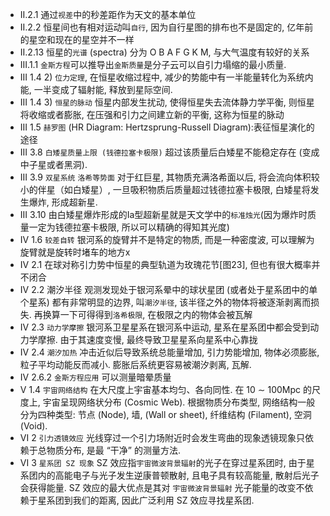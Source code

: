 - II.2.1 通过`视差`中的秒差距作为天文的基本单位
- II.2.2 恒星间也有相对运动叫`自行`, 因为自行星图的排布也不是固定的, 亿年前的星空和现在的星空并不一样
- II.2.13 恒星的`光谱` (spectra) 分为 O B A F G K M, 与大气温度有较好的关系
- III.1.1 `金斯方程`可以推导出`金斯质量`是分子云可以自引力塌缩的最小质量. 
- III 1.4 2) `位力定理`, 在恒星收缩过程中, 减少的势能中有一半能量转化为系统内能, 一半变成了辐射能, 释放到星际空间. 
- III 1.4 3) `恒星的脉动` 恒星内部发生扰动, 使得恒星失去流体静力学平衡, 则恒星将收缩或者膨胀, 在压强和引力之间建立新的平衡, 这称为恒星的脉动
- III 1.5 `赫罗图` (HR Diagram: Hertzsprung-Russell Diagram):表征恒星演化的途径
- III 3.8 `白矮星质量上限 (钱德拉塞卡极限)` 超过该质量后白矮星不能稳定存在 (变成中子星或者黑洞).
- III 3.9 `双星系统` `洛希等势面` 对于红巨星, 其物质充满洛希面以后, 将会流向体积较小的伴星（如白矮星）, 一旦吸积物质后质量超过钱德拉塞卡极限, 白矮星将发生爆炸, 形成超新星.
- III 3.10 由白矮星爆炸形成的Ia型超新星就是天文学中的`标准烛光`(因为爆炸时质量一定为钱德拉塞卡极限, 所以可以精确的得知其光度)
- IV 1.6 `较差自转` 银河系的旋臂并不是特定的物质, 而是一种密度波, 可以理解为旋臂就是旋转时堵车的地方x
- IV 2.1 在球对称引力势中恒星的典型轨道为玫瑰花节[图23], 但也有很大概率并不闭合
- IV 2.2 潮汐半径 观测发现处于银河系晕中的球状星团 (或者处于星系团中的单个星系) 都有非常明显的边界, 叫`潮汐半径`, 该半径之外的物体将被逐渐剥离而损失. 再换算一下可得得到`洛希极限`, 在极限之内的物体会被瓦解
- IV 2.3 `动力学摩擦` 银河系卫星星系在银河系中运动, 星系在星系团中都会受到动力学摩擦. 由于其速度变慢, 最终导致卫星星系向星系中心靠拢
- IV 2.4 `潮汐加热` 冲击近似后导致系统总能量增加, 引力势能增加, 物体必须膨胀, 粒子平均动能反而减小. 膨胀后系统更容易被潮汐剥离, 瓦解.
- IV 2.6.2 `金斯方程应用` 可以测量暗晕质量
- V 1.4 `宇宙网络结构` 在大尺度上宇宙基本均匀、各向同性. 在 10 ∼ 100Mpc 的尺度上, 宇宙呈现网络状分布 (Cosmic Web). 根据物质分布类型, 网络结构一般分为四种类型: 节点 (Node), 墙, (Wall or sheet), 纤维结构 (Filament), 空洞 (Void).
- VI 2 `引力透镜效应` 光线穿过一个引力场附近时会发生弯曲的现象透镜现象只依赖于总物质分布, 是最 “干净” 的测量方法.
- VI 3 `星系团 SZ 现象` SZ 效应指`宇宙微波背景辐射`的光子在穿过星系团时, 由于星系团内的高能电子与光子发生逆康普顿散射, 且电子具有较高能量, 散射后光子会获得能量. SZ 效应的最大优点是其对 `宇宙微波背景辐射` 光子能量的改变不依赖于星系团到我们的距离, 因此广泛利用 SZ 效应寻找星系团.